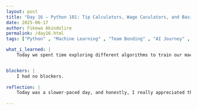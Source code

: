 ```yaml
---
layout: post
title: "Day 16 – Python 101: Tip Calculators, Wage Caculators, and Basics"
date: 2025-06-17
author: Fikewa Akindolire
permalink: /day16.html
tags: ["Python" , "Machine Learning" , "Team Bonding" , "AI Journey" , "SKLearn" , "Deep Learning" , "RandomForest"]

what_i_learned: |
    Today we spent time exploring different algorithms to train our machine learning model using the SKLearn library. I tried out decision tree regression, gradient boosting, and support vector machines (SVM). It was cool to see how each one worked differently and to learn that the closer the R-squared value is to 1, the better the model is at making accurate predictions. After we tested the models, we went back and reviewed each line of code together to really understand what everything meant. It helped connect the dots for me, and I feel more confident reading and using these models now.


blockers: |
    I had no blockers. 
  
reflection: |
    Today was a slower-paced day, and honestly, I really appreciated that. It gave us a chance to relax a bit, dive into our work without rushing, and have some meaningful conversations. During breaks and even while we were coding, my teammates and I shared more about our personal stories. It reminded me how much you can learn from the people around you—not just about code or school, but about life. It made me feel even more connected to the team and excited for what’s ahead
  
---
```

